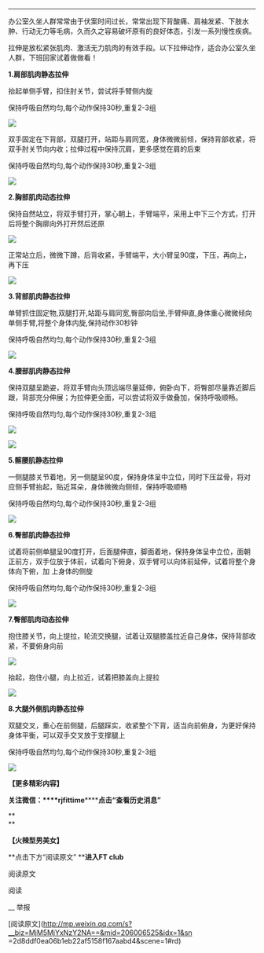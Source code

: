 ****

办公室久坐人群常常由于伏案时间过长，常常出现下背酸痛、肩袖发紧、下肢水肿、行动无力等毛病，久而久之容易破坏原有的良好体态，引发一系列慢性疾病。

拉伸是放松紧张肌肉、激活无力肌肉的有效手段。以下拉伸动作，适合办公室久坐人群，下班回家试着做做看！

  

**1.肩部肌肉静态拉伸**

抬起单侧手臂，扣住肘关节，尝试将手臂侧内旋

保持呼吸自然均匀,每个动作保持30秒,重复2-3组

![](_resources/【办公室人群的救星】久坐后拉伸放松动作大全image0.)

  

双手固定在下背部，双腿打开，站距与肩同宽，身体微微前倾，保持背部收紧，将双手肘关节向内收；拉伸过程中保持沉肩，更多感觉在肩的后束

保持呼吸自然均匀,每个动作保持30秒,重复2-3组

![](_resources/【办公室人群的救星】久坐后拉伸放松动作大全image1.)

  
**2.胸部肌肉动态拉伸**

保持自然站立，将双手臂打开，掌心朝上，手臂端平，采用上中下三个方式，打开后将整个胸廓向外打开然后还原

![](_resources/【办公室人群的救星】久坐后拉伸放松动作大全image2.)

  

正常站立后，微微下蹲，后背收紧，手臂端平，大小臂呈90度，下压，再向上，再下压

![](_resources/【办公室人群的救星】久坐后拉伸放松动作大全image3.)

  

**3.背部肌肉静态拉伸**

单臂抓住固定物,双腿打开,站距与肩同宽,臀部向后坐,手臂伸直,身体重心微微倾向单侧手臂,将整个身体内旋,保持动作30秒钟

保持呼吸自然均匀,每个动作保持30秒,重复2-3组

![](_resources/【办公室人群的救星】久坐后拉伸放松动作大全image4.)

  

**4.腰部肌肉静态拉伸**

保持双腿呈跪姿，将双手臂向头顶远端尽量延伸，俯卧向下，将臀部尽量靠近脚后跟，背部充分伸展；为拉伸更全面，可以尝试将双手做叠加，保持呼吸顺畅。

保持呼吸自然均匀,每个动作保持30秒,重复2-3组

![](_resources/【办公室人群的救星】久坐后拉伸放松动作大全image5.)

![](_resources/【办公室人群的救星】久坐后拉伸放松动作大全image6.)

  

**5.髂腰肌静态拉伸**

一侧腿膝关节着地，另一侧腿呈90度，保持身体呈中立位，同时下压盆骨，将对应侧手臂抬起，贴近耳朵，身体微微向侧倾，保持呼吸顺畅

保持呼吸自然均匀,每个动作保持30秒,重复2-3组

![](_resources/【办公室人群的救星】久坐后拉伸放松动作大全image7.)

  

**6.臀部肌肉静态拉伸**

试着将前侧单腿呈90度打开，后面腿伸直，脚面着地，保持身体呈中立位，面朝正前方，双手位放于体前，试着向下俯身，双手臂可以向体前延伸，试着将整个身体向下俯，加
上身体的侧旋

保持呼吸自然均匀,每个动作保持30秒,重复2-3组

![](_resources/【办公室人群的救星】久坐后拉伸放松动作大全image8.)

  

**7.臀部肌肉动态拉伸**

抱住膝关节，向上提拉，轮流交换腿，试着让双腿膝盖拉近自己身体，保持背部收紧，不要俯身向前

![](_resources/【办公室人群的救星】久坐后拉伸放松动作大全image9.)

  

抬起，抱住小腿，向上拉近，试着把膝盖向上提拉

![](_resources/【办公室人群的救星】久坐后拉伸放松动作大全image10.)

  

**8.大腿外侧肌肉静态拉伸**

双腿交叉，重心在前侧腿，后腿踩实，收紧整个下背，适当向前俯身，为更好保持身体平衡，可以双手交叉放于支撑腿上  

保持呼吸自然均匀,每个动作保持30秒,重复2-3组

![](_resources/【办公室人群的救星】久坐后拉伸放松动作大全image11.)

  

**【更多精彩内容】**

**关注微信：****rjfittime********点击“查看历史消息”**

**  
**

**【火辣型男美女】**

**点击下方“阅读原文” ****进入FT club**

  

阅读原文

阅读

__ 举报

[阅读原文](http://mp.weixin.qq.com/s?__biz=MjM5MjYxNzY2NA==&mid=206006525&idx=1&sn
=2d8ddf0ea06b1eb22af5158f167aabd4&scene=1#rd)

